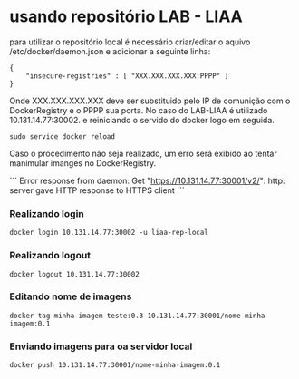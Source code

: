 # usando repositório LAB - LIAA
para utilizar o repositório local é necessário criar/editar o aquivo /etc/docker/daemon.json e adicionar a seguinte linha:

```
{
    "insecure-registries" : [ "XXX.XXX.XXX.XXX:PPPP" ]
}
```
Onde XXX.XXX.XXX.XXX deve ser substituido pelo IP de comunição com o DockerRegistry e o PPPP sua porta. No caso do LAB-LIAA é utilizado 10.131.14.77:30002.
e reiniciando o servido do docker logo em seguida.

```
sudo service docker reload
```

Caso o procedimento não seja realizado, um erro será exibido ao tentar manimular imanges no DockerRegistry.

´´´
Error response from daemon: Get "https://10.131.14.77:30001/v2/": http: server gave HTTP response to HTTPS client
´´´

### Realizando login

```
docker login 10.131.14.77:30002 -u liaa-rep-local
```
### Realizando logout

```
docker logout 10.131.14.77:30002
```
### Editando nome de imagens

```
docker tag minha-imagem-teste:0.3 10.131.14.77:30001/nome-minha-imagem:0.1
```
### Enviando imagens para oa servidor local

```
docker push 10.131.14.77:30001/nome-minha-imagem:0.1
```
